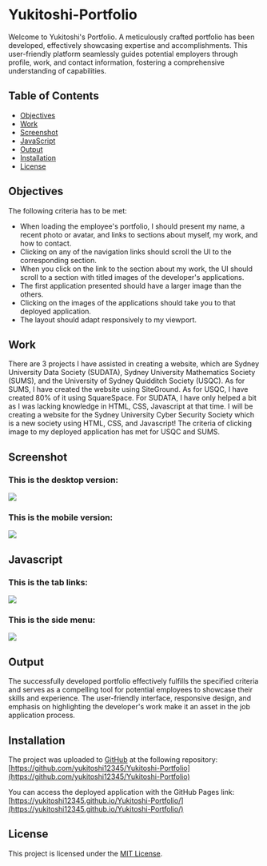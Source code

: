 # Yukitoshi-Portfolio
Welcome to Yukitoshi's Portfolio. A meticulously crafted portfolio has been developed, effectively showcasing expertise and accomplishments. This user-friendly platform seamlessly guides potential employers through profile, work, and contact information, fostering a comprehensive understanding of capabilities.

## Table of Contents

- [Objectives](#objectives)
- [Work](#work)
- [Screenshot](#screenshot)
- [JavaScript](#javascript)
- [Output](#output)
- [Installation](#installation)
- [License](#license)

## Objectives
The following criteria has to be met:

- When loading the employee's portfolio, I should present my name, a recent photo or avatar, and links to sections about myself, my work, and how to contact.
- Clicking on any of the navigation links should scroll the UI to the corresponding section.
- When you click on the link to the section about my work, the UI should scroll to a section with titled images of the developer's applications. 
- The first application presented should have a larger image than the others.
- Clicking on the images of the applications should take you to that deployed application.
- The layout should adapt responsively to my viewport.

## Work
There are 3 projects I have assisted in creating a website, which are Sydney University Data Society (SUDATA), Sydney University Mathematics Society (SUMS), and the University of Sydney Quidditch Society (USQC). As for SUMS, I have created the website using SiteGround. As for USQC, I have created 80% of it using SquareSpace. For SUDATA, I have only helped a bit as I was lacking knowledge in HTML, CSS, Javascript at that time. I will be creating a website for the Sydney University Cyber Security Society which is a new society using HTML, CSS, and Javascript! The criteria of clicking image to my deployed application has met for USQC and SUMS.

## Screenshot
### This is the desktop version:
![](./image/Desktop-Version.png)

### This is the mobile version:
![](./image/Mobile-Version.png)

## Javascript
### This is the tab links:
![](image/Javascript-Tab-Links.gif)

### This is the side menu:
![](image/Javascript-Side-Menu.gif)



## Output
The successfully developed portfolio effectively fulfills the specified criteria and serves as a compelling tool for potential employees to showcase their skills and experience. The user-friendly interface, responsive design, and emphasis on highlighting the developer's work make it an asset in the job application process.

## Installation
The project was uploaded to [GitHub](https://github.com/) at the following repository:
[https://github.com/yukitoshi12345/Yukitoshi-Portfolio](https://github.com/yukitoshi12345/Yukitoshi-Portfolio)

You can access the deployed application with the GitHub Pages link:
[https://yukitoshi12345.github.io/Yukitoshi-Portfolio/](https://yukitoshi12345.github.io/Yukitoshi-Portfolio/)

## License
This project is licensed under the [MIT License](https://github.com/Yukitoshi12345/Yukitoshi-Portfolio/blob/main/LICENSE).

